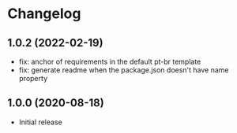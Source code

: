 # Changelog 

## 1.0.2 (2022-02-19)

- fix: anchor of requirements in the default pt-br template
- fix: generate readme when the package.json doesn't have name property


## 1.0.0 (2020-08-18)

- Initial release
